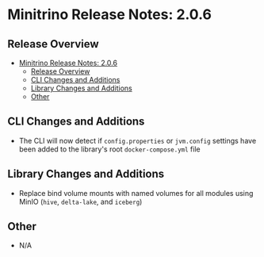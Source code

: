 # Minitrino Release Notes: 2.0.6

## Release Overview

- [Minitrino Release Notes: 2.0.6](#minitrino-release-notes-206)
  - [Release Overview](#release-overview)
  - [CLI Changes and Additions](#cli-changes-and-additions)
  - [Library Changes and Additions](#library-changes-and-additions)
  - [Other](#other)

## CLI Changes and Additions

- The CLI will now detect if `config.properties` or `jvm.config` settings have
  been added to the library's root `docker-compose.yml` file

## Library Changes and Additions

- Replace bind volume mounts with named volumes for all modules using MinIO
  (`hive`, `delta-lake`, and `iceberg`)

## Other

- N/A
